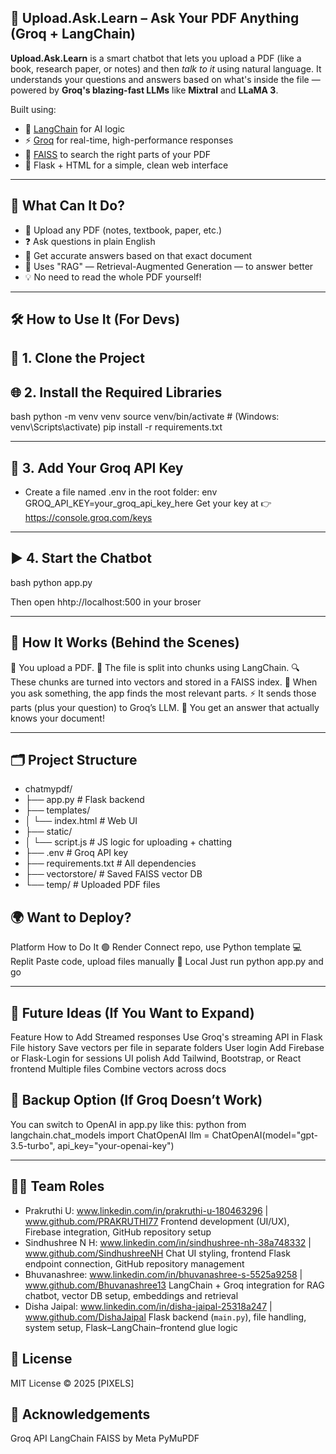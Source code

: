 ##  🤖 Upload.Ask.Learn – Ask Your PDF Anything (Groq + LangChain)

**Upload.Ask.Learn** is a smart chatbot that lets you upload a PDF (like a book, research paper, or notes) and then *talk to it* using natural language. It understands your questions and answers based on what's inside the file — powered by **Groq's blazing-fast LLMs** like **Mixtral** and **LLaMA 3**.

Built using:
- 🧠 [LangChain](https://www.langchain.com/) for AI logic
- ⚡ [Groq](https://console.groq.com/) for real-time, high-performance responses
- 🧮 [FAISS](https://github.com/facebookresearch/faiss) to search the right parts of your PDF
- 🧾 Flask + HTML for a simple, clean web interface

---

## 🌟 What Can It Do?

- 📎 Upload any PDF (notes, textbook, paper, etc.)
- ❓ Ask questions in plain English
- 💬 Get accurate answers based on that exact document
- 🧠 Uses "RAG" — Retrieval-Augmented Generation — to answer better
- 💡 No need to read the whole PDF yourself!

---

## 🛠️ How to Use It (For Devs)


## 🔧 1. Clone the Project



## 🌐 2. Install the Required Libraries

bash
python -m venv venv
source venv/bin/activate  # (Windows: venv\Scripts\activate)
pip install -r requirements.txt

----------
## 🔑 3. Add Your Groq API Key
- Create a file named .env in the root folder:
env
GROQ_API_KEY=your_groq_api_key_here
Get your key at 👉 https://console.groq.com/keys
---
## ▶️ 4. Start the Chatbot
bash
python app.py

Then open hhtp://localhost:500 in your broser

-----
## 🧠 How It Works (Behind the Scenes)

📂 You upload a PDF.
📄 The file is split into chunks using LangChain.
🔍 These chunks are turned into vectors and stored in a FAISS index.
💬 When you ask something, the app finds the most relevant parts.
⚡ It sends those parts (plus your question) to Groq’s LLM.
🤯 You get an answer that actually knows your document!

---
## 🗂️ Project Structure

- chatmypdf/
- ├── app.py                # Flask backend
- ├── templates/
- │   └── index.html        # Web UI
- ├── static/
- │   └── script.js         # JS logic for uploading + chatting
- ├── .env                  # Groq API key
- ├── requirements.txt      # All dependencies
- ├── vectorstore/          # Saved FAISS vector DB
- └── temp/                 # Uploaded PDF files

## 🌍 Want to Deploy?

Platform	How to Do It
🟢 Render	Connect repo, use Python template
💻 Replit	Paste code, upload files manually
🧪 Local	Just run python app.py and go

---
## 🚀 Future Ideas (If You Want to Expand)

Feature	How to Add
Streamed responses	Use Groq's streaming API in Flask
File history	Save vectors per file in separate folders
User login	Add Firebase or Flask-Login for sessions
UI polish	Add Tailwind, Bootstrap, or React frontend
Multiple files	Combine vectors across docs

## 🧪 Backup Option (If Groq Doesn’t Work)

You can switch to OpenAI in app.py like this:
python
from langchain.chat_models import ChatOpenAI
llm = ChatOpenAI(model="gpt-3.5-turbo", api_key="your-openai-key")

---
## 👩‍💻 Team Roles

- Prakruthi U:  www.linkedin.com/in/prakruthi-u-180463296 | www.github.com/PRAKRUTHI77
  Frontend development (UI/UX), Firebase integration, GitHub repository setup  
- Sindhushree N H: www.linkedin.com/in/sindhushree-nh-38a748332 | www.github.com/SindhushreeNH
  Chat UI styling, frontend Flask endpoint connection, GitHub repository management  
- Bhuvanashree: www.linkedin.com/in/bhuvanashree-s-5525a9258 | www.github.com/Bhuvanashree13
  LangChain + Groq integration for RAG chatbot, vector DB setup, embeddings and retrieval  
- Disha Jaipal: www.linkedin.com/in/disha-jaipal-25318a247 | www.github.com/DishaJaipal
  Flask backend (`main.py`), file handling, system setup, Flask–LangChain–frontend glue logic


## 📄 License

MIT License © 2025 [PIXELS]

## 🙌 Acknowledgements

Groq API
LangChain
FAISS by Meta
PyMuPDF
